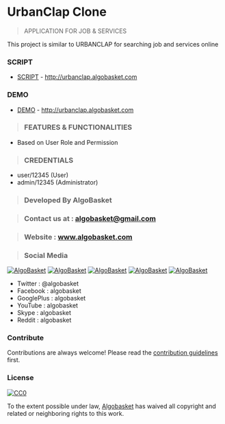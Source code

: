 # UrbanClap Clone 

> APPLICATION FOR JOB & SERVICES

This project is similar to URBANCLAP for searching job and services online

### SCRIPT 
- [SCRIPT](http://urbanclap.algobasket.com) - http://urbanclap.algobasket.com  

### DEMO   
- [DEMO](http://urbanclap.algobasket.com) - http://urbanclap.algobasket.com

> ### FEATURES & FUNCTIONALITIES
- Based on User Role and Permission 

> ### CREDENTIALS 
 - user/12345  (User)
 - admin/12345 (Administrator)
 
 > ### Developed By AlgoBasket
 
> ### Contact us at : algobasket@gmail.com
 
> ### Website : www.algobasket.com

> ### Social Media 
[![AlgoBasket](http://icons.iconarchive.com/icons/designbolts/hand-stitched/48/Twitter-icon.png)](http://twitter.com/algobasket)
[![AlgoBasket](http://icons.iconarchive.com/icons/designbolts/hand-stitched/48/Facebook-icon.png)](http://facebook.com/algobasket)
[![AlgoBasket](http://icons.iconarchive.com/icons/designbolts/hand-stitched/48/Google-Plus-icon.png)](https://plus.google.com/+AlgoBasket)
[![AlgoBasket](http://icons.iconarchive.com/icons/designbolts/hand-stitched/48/YouTube-icon.png)](http://youtube.com/c/AlgoBasket)
[![AlgoBasket](http://icons.iconarchive.com/icons/limav/flat-gradient-social/48/Skype-icon.png)](https://web.skype.com)
- Twitter    : @algobasket 
- Facebook   : algobasket
- GooglePlus : algobasket
- YouTube    : algobasket
- Skype      : algobasket
- Reddit     : algobasket

### Contribute

Contributions are always welcome!
Please read the [contribution guidelines](contributing.md) first.

### License

[![CC0](https://licensebuttons.net/p/zero/1.0/88x31.png)](https://creativecommons.org/publicdomain/zero/1.0/)

To the extent possible under law, [Algobasket](http://algobasket.com/copyright) has waived all copyright and related or neighboring rights to this work.
 
